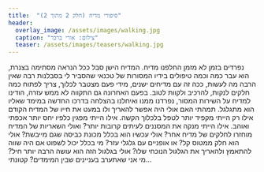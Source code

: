 ```yaml
---
title:  "סיפורי מדיח (חלק 2 מתוך 2)"
header:
  overlay_image: /assets/images/walking.jpg
  caption: "צילום: אורי ברכר"
  teaser: /assets/images/teasers/walking.jpg
---
```

<!--more-->
נפרדים בזמן
לא מזמן החלפנו מדיח. המדיח הישן סבל ככל הנראה מסתימה בצנרת, הוא עבר כמה וכמה טיפולים בידיו המסורות של טכנאי שהסביר לי בסבלנות רבה שאין הרבה מה לעשות, ככה זה עם מדיחים ישנים, מידי פעם מצטבר לכלוך, צריך לפתוח כמה חלקים לנקות, להרכיב ולקוות לטוב. בפעם האחרונה גם התקווה לא ממש עזרה, הודינו למדיח על השירות המסור, נפרדנו ממנו ואיחלנו בהצלחה בדרכו החדשה במימד שאליו הוא מתגלגל.
תמהתי האם אולי היה אפשר להאריך ולו במעט את חייו של המדיח הקודם אילו רק הייתי מקפיד יותר לטפל בלכלוך הקשה. אילו הייתי מפגין כלפיו יחס יותר אכפתי ואוהב. אילו הייתי מנקה את המסננים לעיתים קרובות יותר?
ואולי השאריות של המדיח מוחזרו לחלקים של מדיח אחר? אולי עכשיו הוא בכלל מכונת כביסה שגם מייבשת? אולי הוא חלק ממטוס קל? או אופניים עם גלגלי עזר? מי בכלל יכול לשפוט אם היה שווה להתאמץ ולהאריך את הגלגול הנוכחי שלו? אולי בגלגול הזה הוא עושה הרבה יותר חיל? מי אני שאתערב בעניינים שבין המימדים?
קטונתי…